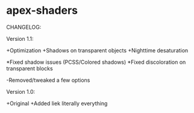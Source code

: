 # apex-shaders

CHANGELOG:

Version 1.1:

+Optimization
+Shadows on transparent objects
+Nighttime desaturation

*Fixed shadow issues (PCSS/Colored shadows)
*Fixed discoloration on transparent blocks

-Removed/tweaked a few options


Version 1.0:

+Original
+Added liek literally everything
